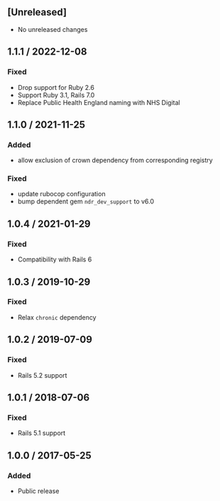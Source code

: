 ## [Unreleased]
* No unreleased changes

## 1.1.1 / 2022-12-08
### Fixed
* Drop support for Ruby 2.6
* Support Ruby 3.1, Rails 7.0
* Replace Public Health England naming with NHS Digital

## 1.1.0 / 2021-11-25
### Added
* allow exclusion of crown dependency from corresponding registry
### Fixed
* update rubocop configuration
* bump dependent gem `ndr_dev_support` to v6.0

## 1.0.4 / 2021-01-29
### Fixed
* Compatibility with Rails 6

## 1.0.3 / 2019-10-29
### Fixed
* Relax `chronic` dependency

## 1.0.2 / 2019-07-09
### Fixed
* Rails 5.2 support

## 1.0.1 / 2018-07-06
### Fixed
* Rails 5.1 support

## 1.0.0 / 2017-05-25
### Added
* Public release
